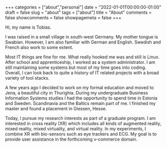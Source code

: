 +++
categories = ["about","personal"]
date = "2022-01-01T00:00:00-01:00"
draft = false
slug = "about"
tags = ["about"]
title = "About"
comments = false
showcomments = false
showpagemeta = false
+++

Hi, my name is Tobias. 

I was raised in a small village in south-west Germany. 
My mother tongue is Swabian. 
However, I am also familiar with German and English. 
Swedish and French also work to some extent.

Most IT things are fine for me. 
What really hooked me was and still is Linux.
After school and apprenticeship, I worked as a system administrator.
I am still maintaining some systems but most of my time goes into coding.
Overall, I can look back to quite a history of IT related projects with a broad variety of tool stacks.

A few years ago I decided to work on my formal education and moved to Jena, a beautiful city in Thurighia.
During my undergraduate Business Information Systems studies I had the opportunity to spend time in Estonia and Sweden.
Scandinavia and the Baltics remain part of me.
I finished my master and found a placement in Giessen, Hesse.

Today, I pursue my research interests as part of a graduate program.
I am interested in cross reality (XR) which includes all kinds of augmented reality, mixed reality, mixed virtuality, and virtual reality.
In my experiments, I combine XR with bio-sensors such as eye trackers and ECG.
My goal is to provide user assistance in the forthcoming v-commerce domain.
